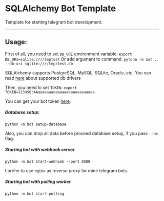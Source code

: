 # SQLAlchemy Bot Template
Template for starting telegram bot development.
_____


## Usage:

First of all, you need to set `DB_URI` environment variable:
`export DB_URI=sqlite:////tmptest`
Or add argument to command:
`pytohn -m bot .. --db-uri sqlite:////tmp/test.db`

SQLAlchemy supports PostgreSQL, MySQL, SQLite, Oracle, etc.
You can read [here](https://docs.sqlalchemy.org/en/13/core/engines.html) about 
supported db drivers

Then, you need to set `TOKEN`:
`export TOKEN=123456:AAaaaaaaaaaaaaaaaaaaaaaaaaaa` 

You can get your bot token [here](https://t.me/BotFather).

##### Database setup:
`python -m bot setup-database`

Also, you can drop all data before proceed database setup, if you pass `--rm` 
flag.

##### Starting bot with webhook server
`python -m bot start-webhook --port 8080`

I prefer to use `nginx` as reverse proxy for mine telegram bots. 

##### Starting bot with polling worker
`pythom -m bot start-polling`

